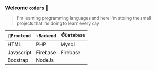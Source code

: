 ### Welcome `coders` 👋


> I'm learning programming languages and here I'm storing the small projects that I'm doing to learn every day

| `🔭Frontend` | `⚡Backend` | `📫Database` |
| ------ | ------ | ------ | 
| HTML | PHP | Mysql |
| Javascript | Firebase | Firebase |
| Boostrap | NodeJs |


<!--
**storres20/storres20** is a ✨ _special_ ✨ repository because its `README.md` (this file) appears on your GitHub profile.

Here are some ideas to get you started:

- 🔭 I’m currently working on ...
- 🌱 I’m currently learning ...
- 👯 I’m looking to collaborate on ...
- 🤔 I’m looking for help with ...
- 💬 Ask me about ...
- 📫 How to reach me: ...
- 😄 Pronouns: ...
- ⚡ Fun fact: ...
-->
